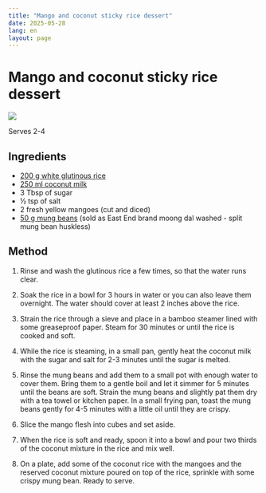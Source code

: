 ```yaml
---
title: "Mango and coconut sticky rice dessert"
date: 2025-05-28
lang: en
layout: page
---
```

# Mango and coconut sticky rice dessert

![](https://www.asiamarket.ie/media/.renditions/wysiwyg/blog/mango-rice.jpg)

Serves 2-4

## Ingredients

- [200 g white glutinous rice](https://www.asiamarket.ie/rice-flour-noodle/rice/glutinous-rice.html)
- [250 ml coconut milk](https://www.asiamarket.ie/condiments-sauce/condiments/coconut-milk-cream.html)
- 3 Tbsp of sugar
- ½ tsp of salt
- 2 fresh yellow mangoes (cut and diced)
- [50 g mung beans](https://www.asiamarket.ie/east-end-moong-whole-beans-mung-beans-500g.html) (sold as East End brand moong dal washed - split mung bean huskless)

## Method

1. Rinse and wash the glutinous rice a few times, so that the water runs clear.

2. Soak the rice in a bowl for 3 hours in water or you can also leave them overnight. The water should cover at least 2 inches above the rice.

3. Strain the rice through a sieve and place in a bamboo steamer lined with some greaseproof paper. Steam for 30 minutes or until the rice is cooked and soft. 

4. While the rice is steaming, in a small pan, gently heat the coconut milk with the sugar and salt for 2-3 minutes until the sugar is melted. 

5. Rinse the mung beans and add them to a small pot with enough water to cover them. Bring them to a gentle boil and let it simmer for 5 minutes until the beans are soft. Strain the mung beans and slightly pat them dry with a tea towel or kitchen paper. In a small frying pan, toast the mung beans gently for 4-5 minutes with a little oil until they are crispy.

6. Slice the mango flesh into cubes and set aside.

7. When the rice is soft and ready, spoon it into a bowl and pour two thirds of the coconut mixture in the rice and mix well.

8. On a plate, add some of the coconut rice with the mangoes and the reserved coconut mixture poured on top of the rice, sprinkle with some crispy mung bean. Ready to serve.